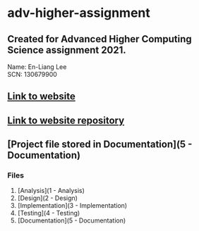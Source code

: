 # adv-higher-assignment

## Created for Advanced Higher Computing Science assignment 2021.
Name: En-Liang Lee  
SCN: 130679900  

## [Link to website](https://leon0241.github.io/typings/public)

## [Link to website repository](https://github.com/leon0241/typings)  

## [Project file stored in Documentation](5 - Documentation)

### Files
1. [Analysis](1 - Analysis)
2. [Design](2 - Design)
3. [Implementation](3 - Implementation)
4. [Testing](4 - Testing)
5. [Documentation](5 - Documentation)
